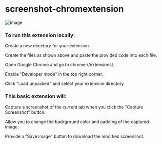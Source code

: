 # screenshot-chromextension

![image](https://github.com/user-attachments/assets/7f95f4b1-a5f8-45ce-870b-5a16c3efc32b)


### To run this extension locally:

Create a new directory for your extension.

Create the files as shown above and paste the provided code into each file.

Open Google Chrome and go to chrome://extensions/.

Enable "Developer mode" in the top right corner.

Click "Load unpacked" and select your extension directory.


### This basic extension will:

Capture a screenshot of the current tab when you click the "Capture Screenshot" button.

Allow you to change the background color and padding of the captured image.

Provide a "Save Image" button to download the modified screenshot.

